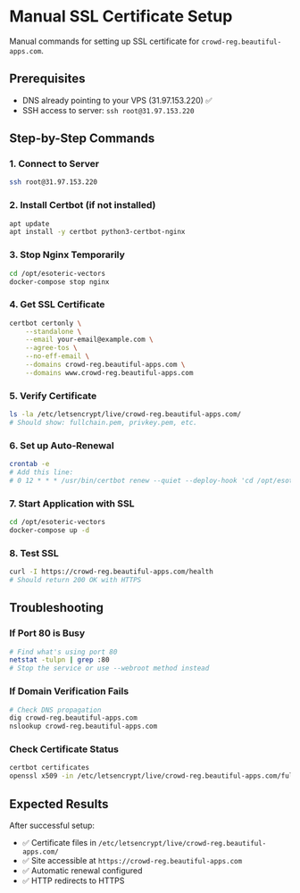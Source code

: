 # Manual SSL Certificate Setup

Manual commands for setting up SSL certificate for `crowd-reg.beautiful-apps.com`.

## Prerequisites
- DNS already pointing to your VPS (31.97.153.220) ✅
- SSH access to server: `ssh root@31.97.153.220`

## Step-by-Step Commands

### 1. Connect to Server
```bash
ssh root@31.97.153.220
```

### 2. Install Certbot (if not installed)
```bash
apt update
apt install -y certbot python3-certbot-nginx
```

### 3. Stop Nginx Temporarily
```bash
cd /opt/esoteric-vectors
docker-compose stop nginx
```

### 4. Get SSL Certificate
```bash
certbot certonly \
    --standalone \
    --email your-email@example.com \
    --agree-tos \
    --no-eff-email \
    --domains crowd-reg.beautiful-apps.com \
    --domains www.crowd-reg.beautiful-apps.com
```

### 5. Verify Certificate
```bash
ls -la /etc/letsencrypt/live/crowd-reg.beautiful-apps.com/
# Should show: fullchain.pem, privkey.pem, etc.
```

### 6. Set up Auto-Renewal
```bash
crontab -e
# Add this line:
# 0 12 * * * /usr/bin/certbot renew --quiet --deploy-hook 'cd /opt/esoteric-vectors && docker-compose restart nginx'
```

### 7. Start Application with SSL
```bash
cd /opt/esoteric-vectors
docker-compose up -d
```

### 8. Test SSL
```bash
curl -I https://crowd-reg.beautiful-apps.com/health
# Should return 200 OK with HTTPS
```

## Troubleshooting

### If Port 80 is Busy
```bash
# Find what's using port 80
netstat -tulpn | grep :80
# Stop the service or use --webroot method instead
```

### If Domain Verification Fails
```bash
# Check DNS propagation
dig crowd-reg.beautiful-apps.com
nslookup crowd-reg.beautiful-apps.com
```

### Check Certificate Status
```bash
certbot certificates
openssl x509 -in /etc/letsencrypt/live/crowd-reg.beautiful-apps.com/fullchain.pem -text -noout
```

## Expected Results

After successful setup:
- ✅ Certificate files in `/etc/letsencrypt/live/crowd-reg.beautiful-apps.com/`
- ✅ Site accessible at `https://crowd-reg.beautiful-apps.com`
- ✅ Automatic renewal configured
- ✅ HTTP redirects to HTTPS 